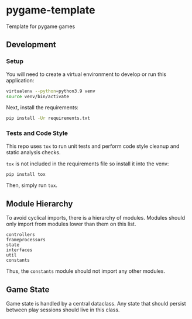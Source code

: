 # pygame-template

Template for pygame games

## Development

### Setup

You will need to create a virtual environment to develop or run this application:
```bash
virtualenv --python=python3.9 venv
source venv/bin/activate
```

Next, install the requirements:
```bash
pip install -Ur requirements.txt
```

### Tests and Code Style

This repo uses `tox` to run unit tests and perform code style cleanup and static analysis checks.

`tox` is not included in the requirements file so install it into the venv:
```bash
pip install tox
```

Then, simply run `tox`.

## Module Hierarchy

To avoid cyclical imports, there is a hierarchy of modules.
Modules should only import from modules lower than them on
this list.

```
controllers
frameprocessors
state
interfaces
util
constants
```

Thus, the `constants` module should not import any other modules.

## Game State

Game state is handled by a central dataclass.
Any state that should persist between play sessions should live in this class.
